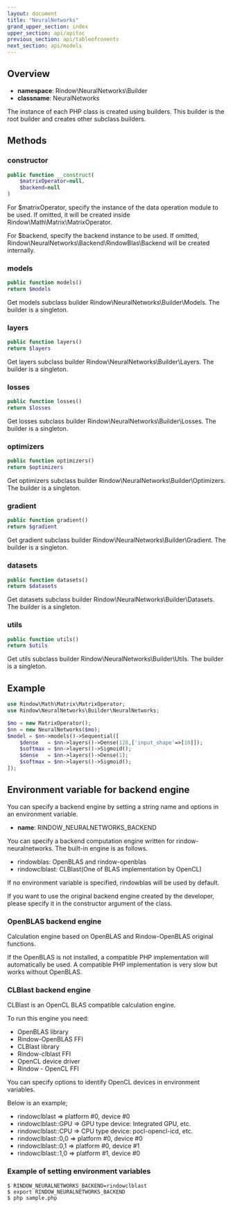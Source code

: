 ```yaml
---
layout: document
title: "NeuralNetworks"
grand_upper_section: index
upper_section: api/apitoc
previous_section: api/tableofconents
next_section: api/models
---
```

Overview
-------

- **namespace**: Rindow\NeuralNetworks\Builder
- **classname**: NeuralNetworks

The instance of each PHP class is created using builders.
This builder is the root builder and creates other subclass builders.

Methods
-------

### constructor

```php
public function __construct(
    $matrixOperator=null,
    $backend=null
)
```
For $matrixOperator, specify the instance of the data operation module to be used.
If omitted, it will be created inside Rindow\Math\Matrix\MatrixOperator.

For $backend, specify the backend instance to be used.
If omitted, Rindow\NeuralNetworks\Backend\RindowBlas\Backend will be created internally.


### models
```php
public function models()
return $models
```
Get models subclass builder Rindow\NeuralNetworks\Builder\Models.
The builder is a singleton.

### layers
```php
public function layers()
return $layers
```
Get layers subclass builder Rindow\NeuralNetworks\Builder\Layers.
The builder is a singleton.

### losses
```php
public function losses()
return $losses
```
Get losses subclass builder Rindow\NeuralNetworks\Builder\Losses.
The builder is a singleton.

### optimizers
```php
public function optimizers()
return $optimizers
```
Get optimizers subclass builder Rindow\NeuralNetworks\Builder\Optimizers.
The builder is a singleton.

### gradient
```php
public function gradient()
return $gradient
```
Get gradient subclass builder Rindow\NeuralNetworks\Builder\Gradient.
The builder is a singleton.

### datasets
```php
public function datasets()
return $datasets
```
Get datasets subclass builder Rindow\NeuralNetworks\Builder\Datasets.
The builder is a singleton.

### utils
```php
public function utils()
return $utils
```
Get utils subclass builder Rindow\NeuralNetworks\Builder\Utils.
The builder is a singleton.


Example
-------

```php
use Rindow\Math\Matrix\MatrixOperator;
use Rindow\NeuralNetworks\Builder\NeuralNetworks;

$mo = new MatrixOperator();
$nn = new NeuralNetworks($mo);
$model = $nn->models()->Sequential([
    $dense   = $nn->layers()->Dense(128,['input_shape'=>[10]]);
    $softmax = $nn->layers()->Sigmoid();
    $dense   = $nn->layers()->Dense(1);
    $softmax = $nn->layers()->Sigmoid();
]);
```

Environment variable for backend engine
-------
You can specify a backend engine by setting a string name and options in an environment variable.

- **name**: RINDOW_NEURALNETWORKS_BACKEND

You can specify a backend computation engine written for rindow-neuralnetworks.
The built-in engine is as follows.

- rindowblas:    OpenBLAS and rindow-openblas
- rindowclblast: CLBlast(One of BLAS implementation by OpenCL)

If no environment variable is specified, rindowblas will be used by default.

If you want to use the original backend engine created by the developer, please specify it in the constructor argument of the class.

### OpenBLAS backend engine
Calculation engine based on OpenBLAS and Rindow-OpenBLAS original functions. 

If the OpenBLAS is not installed, a compatible PHP implementation will automatically be used. A compatible PHP implementation is very slow but works without OpenBLAS.


### CLBlast backend engine
CLBlast is an OpenCL BLAS compatible calculation engine.

To run this engine you need:

- OpenBLAS library
- Rindow-OpenBLAS FFI
- CLBlast library
- Rindow-clblast FFI
- OpenCL device driver
- Rindow - OpenCL FFI

You can specify options to identify OpenCL devices in environment variables.

Below is an example;

- rindowclblast       => platform #0, device #0
- rindowclblast::GPU  => GPU type device: Integrated GPU, etc.
- rindowclblast::CPU  => CPU type device: pocl-opencl-icd, etc.
- rindowclblast::0,0  => platform #0, device #0
- rindowclblast::0,1  => platform #0, device #1
- rindowclblast::1,0  => platform #1, device #0


### Example of setting environment variables

```shell
$ RINDOW_NEURALNETWORKS_BACKEND=rindowclblast
$ export RINDOW_NEURALNETWORKS_BACKEND
$ php sample.php
```
